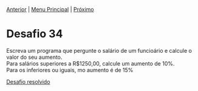 [Anterior](Desafio033.md) | [Menu Principal](/README.md/) | [Próximo](Desafio035.md)  

# Desafio 34  

Escreva um programa que pergunte o salário de um funcioário e calcule o valor do seu aumento.  
Para salários superiores a R$1250,00, calcule um aumento de 10%.  
Para os inferiores ou iguais, mo aumento é de 15%

[Desafio resolvido](/Desafios/desafio034.py/)